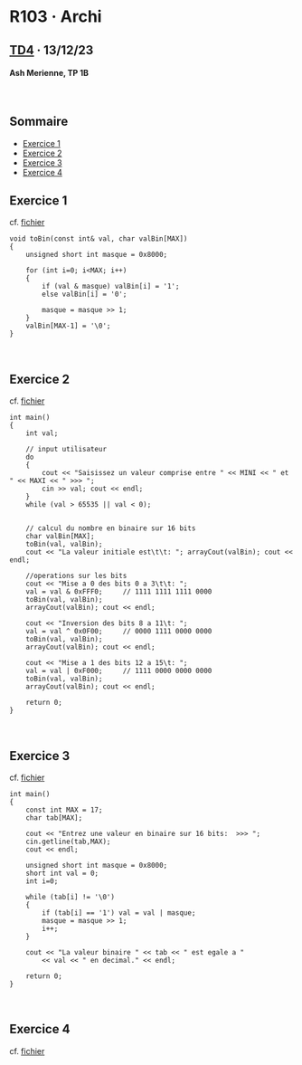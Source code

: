 # R103 · Archi
## [TD4](https://cours.iut-orsay.fr/pluginfile.php/80998/mod_resource/content/2/TD-TP-4_Op%C3%A9rateurs%20Bool%C3%A9ens-Etudiants.pdf) · 13/12/23
#### Ash Merienne, TP 1B

<br>

## Sommaire

- [Exercice 1](#exercice-1)
- [Exercice 2](#exercice-2)
- [Exercice 3](#exercice-3)
- [Exercice 4](#exercice-4)

## Exercice 1

cf. [fichier](./TD4Ex1et2.cpp)

	void toBin(const int& val, char valBin[MAX])
	{
		unsigned short int masque = 0x8000;

		for (int i=0; i<MAX; i++)
		{
			if (val & masque) valBin[i] = '1';
			else valBin[i] = '0';

			masque = masque >> 1;
		}
		valBin[MAX-1] = '\0';
	}

<br>

## Exercice 2

cf. [fichier](./cpp/TD4Ex1et2.cpp)

	int main()
	{
		int val;

		// input utilisateur
		do
		{
			cout << "Saisissez un valeur comprise entre " << MINI << " et " << MAXI << " >>> ";
			cin >> val; cout << endl;
		}
		while (val > 65535 || val < 0);


		// calcul du nombre en binaire sur 16 bits
		char valBin[MAX];
		toBin(val, valBin);
		cout << "La valeur initiale est\t\t: "; arrayCout(valBin); cout << endl;

		//operations sur les bits
		cout << "Mise a 0 des bits 0 a 3\t\t: ";
		val = val & 0xFFF0;     // 1111 1111 1111 0000
		toBin(val, valBin);
		arrayCout(valBin); cout << endl;

		cout << "Inversion des bits 8 a 11\t: ";
		val = val ^ 0x0F00;     // 0000 1111 0000 0000
		toBin(val, valBin);
		arrayCout(valBin); cout << endl;

		cout << "Mise a 1 des bits 12 a 15\t: ";
		val = val | 0xF000;     // 1111 0000 0000 0000
		toBin(val, valBin);
		arrayCout(valBin); cout << endl;

		return 0;
	}

<br>

## Exercice 3

cf. [fichier](./cpp/TD4Ex3.cpp)

	int main()
	{
		const int MAX = 17;
		char tab[MAX];

		cout << "Entrez une valeur en binaire sur 16 bits:  >>> ";
		cin.getline(tab,MAX);
		cout << endl;

		unsigned short int masque = 0x8000;
		short int val = 0;
		int i=0;

		while (tab[i] != '\0')
		{
			if (tab[i] == '1') val = val | masque;
			masque = masque >> 1;
			i++;
		}

		cout << "La valeur binaire " << tab << " est egale a "
			<< val << " en decimal." << endl;

		return 0;
	}


<br>

## Exercice 4

cf. [fichier](./cpp/TD4Ex4.cpp)


